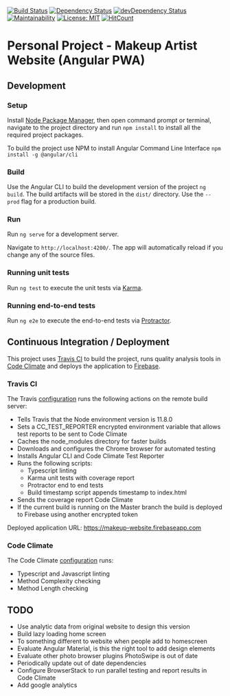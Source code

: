 [![Build Status](https://travis-ci.org/AlexBrownX/makeup-pwa.svg?branch=master)](https://travis-ci.org/AlexBrownX/makeup-pwa)
[![Dependency Status](https://img.shields.io/david/AlexBrownX/makeup-pwa.svg?style=flat-square)](https://david-dm.org/AlexBrownX/makeup-pwa)
[![devDependency Status](https://img.shields.io/david/dev/AlexBrownX/makeup-pwa.svg?style=flat-square)](https://david-dm.org/AlexBrownX/makeup-pwa#info=devDependencies)
[![Maintainability](https://api.codeclimate.com/v1/badges/db237c25bc3b5424d02b/maintainability)](https://codeclimate.com/github/AlexBrownX/makeup-pwa/maintainability)
[![License: MIT](https://img.shields.io/badge/License-MIT-yellow.svg)](./LICENSE)
[![HitCount](http://hits.dwyl.io/AlexBrownX/AlexBrownX/makeup-pwa.svg)](http://hits.dwyl.io/AlexBrownX/AlexBrownX/makeup-pwa)

# Personal Project - Makeup Artist Website (Angular PWA)

## Development

### Setup

Install [Node Package Manager](https://www.npmjs.com/get-npm), then open command prompt or terminal, navigate to the project directory and run `npm install` to install all the required project packages.

To build the project use NPM to install Angular Command Line Interface `npm install -g @angular/cli`

### Build

Use the Angular CLI to build the development version of the project `ng build`. The build artifacts will be stored in the `dist/` directory. Use the `--prod` flag for a production build.

### Run

Run `ng serve` for a development server.

Navigate to `http://localhost:4200/`. The app will automatically reload if you change any of the source files.

### Running unit tests

Run `ng test` to execute the unit tests via [Karma](https://karma-runner.github.io).

### Running end-to-end tests

Run `ng e2e` to execute the end-to-end tests via [Protractor](http://www.protractortest.org/).

## Continuous Integration / Deployment

This project uses [Travis CI](https://travis-ci.org/) to build the project, runs quality analysis tools in [Code Climate](https://codeclimate.com/) and deploys the application to [Firebase](https://firebase.google.com/).

### Travis CI

The Travis [configuration](./.travis.yml) runs the following actions on the remote build server:

* Tells Travis that the Node environment version is 11.8.0
* Sets a CC_TEST_REPORTER encrypted environment variable that allows test reports to be sent to Code Climate
* Caches the node_modules directory for faster builds
* Downloads and configures the Chrome browser for automated testing
* Installs Angular CLI and Code Climate Test Reporter
* Runs the following scripts:
  * Typescript linting
  * Karma unit tests with coverage report
  * Protractor end to end tests
  * Build timestamp script appends timestamp to index.html
* Sends the coverage report Code Climate
* If the current build is running on the Master branch the build is deployed to Firebase using another encrypted token

Deployed application URL: https://makeup-website.firebaseapp.com

### Code Climate 

The Code Climate [configuration](./.codeclimate.yml) runs:

* Typescript and Javascript linting
* Method Complexity checking
* Method Length checking

## TODO

* Use analytic data from original website to design this version
* Build lazy loading home screen
* To something different to website when people add to homescreen
* Evaluate Angular Material, is this the right tool to add design elements
* Evaluate other photo browser plugins PhotoSwipe is out of date
* Periodically update out of date dependencies
* Configure BrowserStack to run parallel testing and report results in Code Climate 
* Add google analytics

